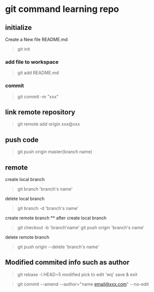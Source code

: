 # git command learning repo

## initialize
Create a New file README.md

> git init

### add file to workspace
> git add README.md  

### commit
> git commit -m "xxx"

## link remote repository
> git remote add origin xxx@xxx

## push code
> git push origin master(branch name)




## remote
create local branch
> git branch 'branch's name'

delete local branch
> git branch -d 'branch's name'

create remote branch
** after create local branch
> git checkout -b 'branch'name'
git push origin 'branch's name'

delete remote branch
> git push origin --delete 'branch's name'

## Modified commited info such as author
> git rebase -i HEAD~5
modified pick to edit 'wq' save & exit

> git commit --amend --author="name <email@xxx.com>" --no-edit

